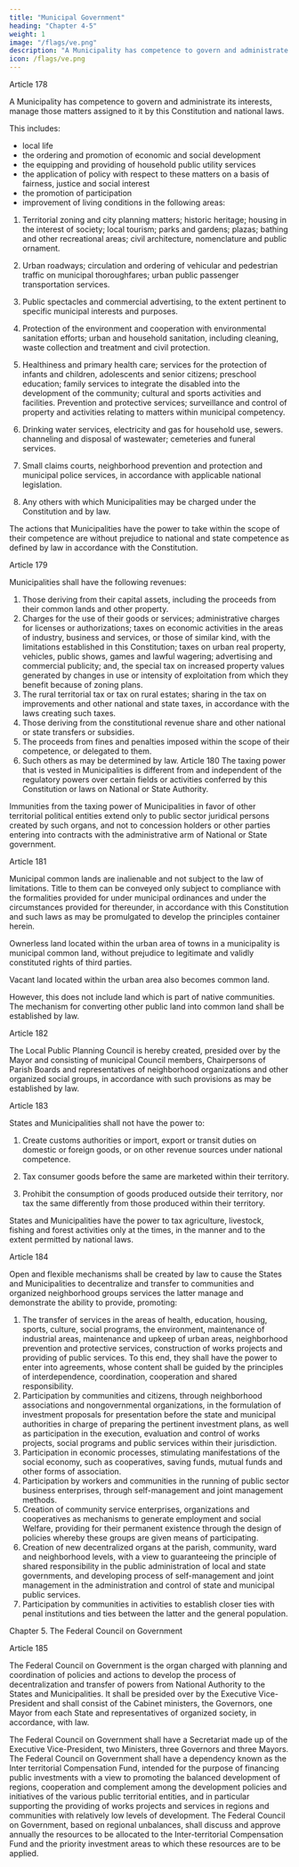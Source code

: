 ```yaml
---
title: "Municipal Government"
heading: "Chapter 4-5"
weight: 1
image: "/flags/ve.png"
description: "A Municipality has competence to govern and administrate its interests, manage those matters assigned to it by this Constitution and national laws."
icon: /flags/ve.png
---
```



Article 178

A Municipality has competence to govern and administrate its interests, manage those matters assigned to it by this Constitution and national laws. 

This includes:
- local life
- the ordering and promotion of economic and social development
- the equipping and providing of household public utility services
- the application of policy with respect to these matters on a basis of fairness, justice and social interest
- the promotion of participation 
- improvement of living conditions in the following areas:

1. Territorial zoning and city planning matters; historic heritage; housing in the interest of society; local tourism; parks and gardens; plazas; bathing and other recreational areas; civil architecture, nomenclature and public ornament.

2. Urban roadways; circulation and ordering of vehicular and pedestrian traffic on municipal thoroughfares; urban public passenger transportation services.

3. Public spectacles and commercial advertising, to the extent pertinent to specific municipal interests and purposes.

4. Protection of the environment and cooperation with environmental sanitation efforts; urban and household sanitation, including cleaning, waste collection and treatment and civil protection.

5. Healthiness and primary health care; services for the protection of infants and children, adolescents and senior citizens; preschool education; family services to integrate the disabled into the development of the community; cultural and sports activities and facilities. Prevention and protective services; surveillance and control of property and activities relating to matters within municipal competency.

6. Drinking water services, electricity and gas for household use, sewers. channeling and disposal of wastewater; cemeteries and funeral services.

7. Small claims courts, neighborhood prevention and protection and municipal police services, in accordance with applicable national legislation.

8. Any others with which Municipalities may be charged under the Constitution and by law.

The actions that Municipalities have the power to take within the scope of their competence are without prejudice to national and state competence as defined by law in accordance with the Constitution.

Article 179

Municipalities shall have the following revenues:
1. Those deriving from their capital assets, including the proceeds from their
common lands and other property.
2. Charges for the use of their goods or services; administrative charges for licenses
or authorizations; taxes on economic activities in the areas of industry, business
and services, or those of similar kind, with the limitations established in this
Constitution; taxes on urban real property, vehicles, public shows, games and
lawful wagering; advertising and commercial publicity; and, the special tax on
increased property values generated by changes in use or intensity of
exploitation from which they benefit because of zoning plans.
3. The rural territorial tax or tax on rural estates; sharing in the tax on
improvements and other national and state taxes, in accordance with the laws
creating such taxes.
4. Those deriving from the constitutional revenue share and other national or state
transfers or subsidies.
5. The proceeds from fines and penalties imposed within the scope of their
competence, or delegated to them.
6. Such others as may be determined by law.
Article 180
The taxing power that is vested in Municipalities is different from and independent of the regulatory powers over certain fields or activities conferred by this Constitution or laws on National or State Authority.

Immunities from the taxing power of Municipalities in favor of other territorial political
entities extend only to public sector juridical persons created by such organs, and not to
concession holders or other parties entering into contracts with the administrative arm
of National or State government.

Article 181

Municipal common lands are inalienable and not subject to the law of limitations. Title to them can be conveyed only subject to compliance with the formalities provided for under municipal ordinances and under the circumstances provided for thereunder, in accordance with this Constitution and such laws as may be promulgated to develop the principles container herein.

Ownerless land located within the urban area of towns in a municipality is municipal common land, without prejudice to legitimate and validly constituted rights of third parties. 

Vacant land located within the urban area also becomes common land.

However, this does not include land which is part of native communities. The mechanism for converting other public land into common land shall be established by law.

Article 182

The Local Public Planning Council is hereby created, presided over by the Mayor and consisting of municipal Council members, Chairpersons of Parish Boards and representatives of neighborhood organizations and other organized social groups, in
accordance with such provisions as may be established by law.

Article 183

States and Municipalities shall not have the power to:
1. Create customs authorities or import, export or transit duties on domestic or foreign goods, or on other revenue sources under national competence.

2. Tax consumer goods before the same are marketed within their territory.
3. Prohibit the consumption of goods produced outside their territory, nor tax the
same differently from those produced within their territory.

States and Municipalities have the power to tax agriculture, livestock, fishing and forest
activities only at the times, in the manner and to the extent permitted by national laws.



Article 184

Open and flexible mechanisms shall be created by law to cause the States and Municipalities to decentralize and transfer to communities and organized neighborhood
groups services the latter manage and demonstrate the ability to provide, promoting:
1. The transfer of services in the areas of health, education, housing, sports, culture,
social programs, the environment, maintenance of industrial areas, maintenance
and upkeep of urban areas, neighborhood prevention and protective services,
construction of works projects and providing of public services. To this end, they
shall have the power to enter into agreements, whose content shall be guided by
the principles of interdependence, coordination, cooperation and shared
responsibility.
2. Participation by communities and citizens, through neighborhood associations
and nongovernmental organizations, in the formulation of investment proposals
for presentation before the state and municipal authorities in charge of preparing
the pertinent investment plans, as well as participation in the execution,
evaluation and control of works projects, social programs and public services
within their jurisdiction.
3. Participation in economic processes, stimulating manifestations of the social
economy, such as cooperatives, saving funds, mutual funds and other forms of
association.
4. Participation by workers and communities in the running of public sector business
enterprises, through self-management and joint management methods.
5. Creation of community service enterprises, organizations and cooperatives as
mechanisms to generate employment and social Welfare, providing for their
permanent existence through the design of policies whereby these groups are
given means of participating.
6. Creation of new decentralized organs at the parish, community, ward and
neighborhood levels, with a view to guaranteeing the principle of shared
responsibility in the public administration of local and state governments, and
developing process of self-management and joint management in the
administration and control of state and municipal public services.
7. Participation by communities in activities to establish closer ties with penal
institutions and ties between the latter and the general population.

Chapter 5. The Federal Council on Government

Article 185

The Federal Council on Government is the organ charged with planning and coordination of policies and actions to develop the process of decentralization and transfer of powers from National Authority to the States and Municipalities. It shall be presided over by the
Executive Vice-President and shall consist of the Cabinet ministers, the Governors, one
Mayor from each State and representatives of organized society, in accordance, with
law.

The Federal Council on Government shall have a Secretariat made up of the Executive Vice-President, two Ministers, three Governors and three Mayors. The Federal Council on Government shall have a dependency known as the Inter territorial Compensation Fund, intended for the purpose of financing public investments with a view to promoting the balanced development of regions, cooperation and complement among the development policies and initiatives of the various public territorial entities, and in particular supporting the providing of works projects and services in regions and communities with relatively low levels of development. The Federal Council on Government, based on regional unbalances, shall discuss and approve annually the resources to be allocated to the Inter-territorial Compensation Fund and the priority investment areas to which these resources are to be applied.

